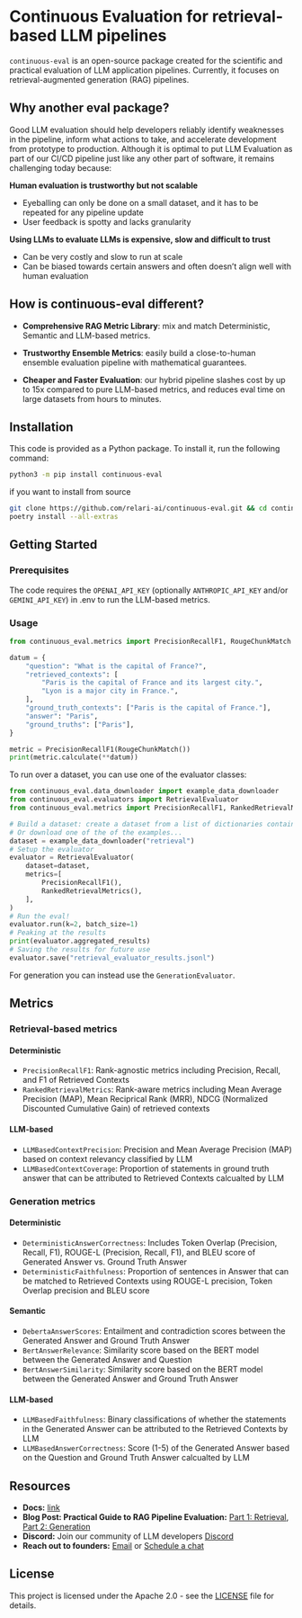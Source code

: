 # Continuous Evaluation for retrieval-based LLM pipelines

`continuous-eval` is an open-source package created for the scientific and practical evaluation of LLM application pipelines. Currently, it focuses on retrieval-augmented generation (RAG) pipelines.

## Why another eval package?

Good LLM evaluation should help developers reliably identify weaknesses in the pipeline, inform what actions to take, and accelerate development from prototype to production. Although it is optimal to put LLM Evaluation as part of our CI/CD pipeline just like any other part of software, it remains challenging today because:

**Human evaluation is trustworthy but not scalable**
- Eyeballing can only be done on a small dataset, and it has to be repeated for any pipeline update  
- User feedback is spotty and lacks granularity

**Using LLMs to evaluate LLMs is expensive, slow and difficult to trust**
- Can be very costly and slow to run at scale
- Can be biased towards certain answers and often doesn’t align well with human evaluation

## How is continuous-eval different?

- **Comprehensive RAG Metric Library**: mix and match Deterministic, Semantic and LLM-based metrics.

- **Trustworthy Ensemble Metrics**: easily build a close-to-human ensemble evaluation pipeline with mathematical guarantees.

- **Cheaper and Faster Evaluation**: our hybrid pipeline slashes cost by up to 15x compared to pure LLM-based metrics, and reduces eval time on large datasets from hours to minutes.

## Installation

This code is provided as a Python package. To install it, run the following command:

```bash
python3 -m pip install continuous-eval
```

if you want to install from source

```bash
git clone https://github.com/relari-ai/continuous-eval.git && cd continuous-eval
poetry install --all-extras
```

## Getting Started

### Prerequisites

The code requires the `OPENAI_API_KEY` (optionally `ANTHROPIC_API_KEY` and/or `GEMINI_API_KEY`) in .env to run the LLM-based metrics.

### Usage

```python
from continuous_eval.metrics import PrecisionRecallF1, RougeChunkMatch

datum = {
    "question": "What is the capital of France?",
    "retrieved_contexts": [
        "Paris is the capital of France and its largest city.",
        "Lyon is a major city in France.",
    ],
    "ground_truth_contexts": ["Paris is the capital of France."],
    "answer": "Paris",
    "ground_truths": ["Paris"],
}

metric = PrecisionRecallF1(RougeChunkMatch())
print(metric.calculate(**datum))
```

To run over a dataset, you can use one of the evaluator classes:

```python
from continuous_eval.data_downloader import example_data_downloader
from continuous_eval.evaluators import RetrievalEvaluator
from continuous_eval.metrics import PrecisionRecallF1, RankedRetrievalMetrics

# Build a dataset: create a dataset from a list of dictionaries containing question/answer/context/etc.
# Or download one of the of the examples... 
dataset = example_data_downloader("retrieval")
# Setup the evaluator
evaluator = RetrievalEvaluator(
    dataset=dataset,
    metrics=[
        PrecisionRecallF1(),
        RankedRetrievalMetrics(),
    ],
)
# Run the eval!
evaluator.run(k=2, batch_size=1)
# Peaking at the results
print(evaluator.aggregated_results)
# Saving the results for future use
evaluator.save("retrieval_evaluator_results.jsonl")
```

For generation you can instead use the `GenerationEvaluator`.

## Metrics

### Retrieval-based metrics

#### Deterministic

- `PrecisionRecallF1`: Rank-agnostic metrics including Precision, Recall, and F1 of Retrieved Contexts
- `RankedRetrievalMetrics`: Rank-aware metrics including Mean Average Precision (MAP), Mean Reciprical Rank (MRR), NDCG (Normalized Discounted Cumulative Gain) of retrieved contexts

#### LLM-based

- `LLMBasedContextPrecision`: Precision and Mean Average Precision (MAP) based on context relevancy classified by LLM
- `LLMBasedContextCoverage`: Proportion of statements in ground truth answer that can be attributed to Retrieved Contexts calcualted by LLM

### Generation metrics

#### Deterministic

- `DeterministicAnswerCorrectness`: Includes Token Overlap (Precision, Recall, F1), ROUGE-L (Precision, Recall, F1), and BLEU score of Generated Answer vs. Ground Truth Answer
- `DeterministicFaithfulness`: Proportion of sentences in Answer that can be matched to Retrieved Contexts using ROUGE-L precision, Token Overlap precision and BLEU score

#### Semantic

- `DebertaAnswerScores`: Entailment and contradiction scores between the Generated Answer and Ground Truth Answer
- `BertAnswerRelevance`: Similarity score based on the BERT model between the Generated Answer and Question
- `BertAnswerSimilarity`: Similarity score based on the BERT model between the Generated Answer and Ground Truth Answer

#### LLM-based

- `LLMBasedFaithfulness`: Binary classifications of whether the statements in the Generated Answer can be attributed to the Retrieved Contexts by LLM
- `LLMBasedAnswerCorrectness`: Score (1-5) of the Generated Answer based on the Question and Ground Truth Answer calcualted by LLM

## Resources

- **Docs:** [link](https://docs.relari.ai/)
- **Blog Post: Practical Guide to RAG Pipeline Evaluation:** [Part 1: Retrieval](https://medium.com/relari/a-practical-guide-to-rag-pipeline-evaluation-part-1-27a472b09893), [Part 2: Generation](https://medium.com/relari/a-practical-guide-to-rag-evaluation-part-2-generation-c79b1bde0f5d)
- **Discord:** Join our community of LLM developers [Discord](https://discord.gg/GJnM8SRsHr)
- **Reach out to founders:** [Email](mailto:founders@relari.ai) or [Schedule a chat](https://cal.com/yizhang/continuous-eval)

## License

This project is licensed under the Apache 2.0 - see the [LICENSE](LICENSE) file for details.
